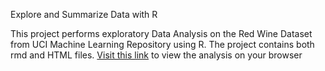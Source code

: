 Explore and Summarize Data with R

This project performs exploratory Data Analysis on the Red Wine Dataset from UCI Machine Learning Repository using R. The project contains both rmd and HTML files. [Visit this link](https://rawgit.com/kulkshan/Udacity_Nanodegree_DataAnalyst/master/Red%20Wine%20Analysis%20using%20R/Red_Wine_Analysis_using_R.html)
to view the analysis on your browser
